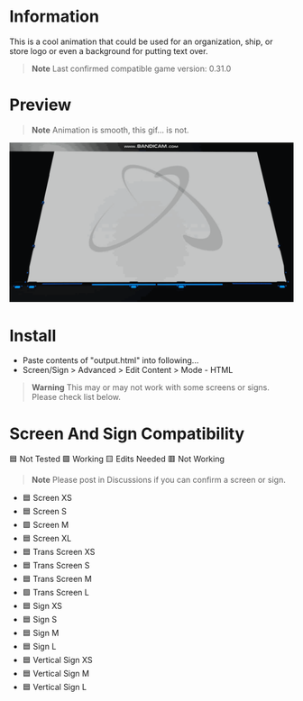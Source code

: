 # Information
This is a cool animation that could be used for an organization, ship, or store logo or even a background for putting text over.
> **Note**
> Last confirmed compatible game version: 0.31.0

# Preview
> **Note**
> Animation is smooth, this gif... is not.

![Image of Screen](DU-Animated-Atom.gif?raw=true)

# Install
- Paste contents of "output.html" into following...
- Screen/Sign > Advanced > Edit Content > Mode - HTML

> **Warning**
> This may or may not work with some screens or signs. Please check list below.

# Screen And Sign Compatibility
:blue_square: Not Tested :green_square: Working :yellow_square: Edits Needed :red_square: Not Working
> **Note**
> Please post in Discussions if you can confirm a screen or sign.
- :blue_square: Screen XS
- :blue_square: Screen S
- :green_square: Screen M
- :blue_square: Screen XL
- :blue_square: Trans Screen XS
- :blue_square: Trans Screen S
- :blue_square: Trans Screen M
- :green_square: Trans Screen L
- :blue_square: Sign XS
- :blue_square: Sign S
- :blue_square: Sign M
- :blue_square: Sign L
- :blue_square: Vertical Sign XS
- :blue_square: Vertical Sign M
- :blue_square: Vertical Sign L

